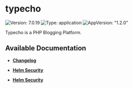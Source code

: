 # typecho

![Version: 7.0.19](https://img.shields.io/badge/Version-7.0.19-informational?style=flat-square) ![Type: application](https://img.shields.io/badge/Type-application-informational?style=flat-square) ![AppVersion: "1.2.0"](https://img.shields.io/badge/AppVersion-"1.2.0"-informational?style=flat-square)

Typecho is a PHP Blogging Platform.

## Available Documentation

- [**Changelog**](CHANGELOG)

- [**Helm Security**](container-security)

- [**Helm Security**](helm-security)

